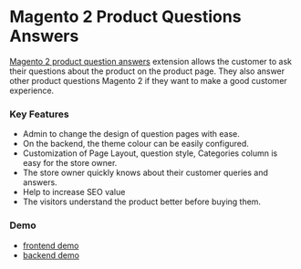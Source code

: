<body>
	<main>
		<div class="content-wrapper">
			<div class="content-inner">
				<h1>Magento 2 Product Questions Answers</h1>
				<p><a href="https://www.mageants.com/product-questions-answers-for-magento-2.html">Magento 2 product question answers</a> extension allows the customer to ask their questions about the product on the product page. They also answer other product questions Magento 2 if they want to make a good customer experience.</p>
				
<div class="features-wrapper">
					<h3>Key Features</h3>
					<ul>
						<li>Admin to change the design of question pages with ease.</li>
						<li>On the backend, the theme colour can be easily configured.</li>
						<li>Customization of Page Layout, question style, Categories column is easy for the store owner.</li>
						<li>The store owner quickly knows about their customer queries and answers.</li>
						<li>Help to increase SEO value</li>
						<li>The visitors understand the product better before buying them.</li>
					</ul>
				</div>
				<div class="more-features">
					<h3>Demo</h3>
					<ul>
						<li><a href="http://productqa.demo10.b7fb87dd732790222.temporary.link/catalog/product/view/id/2/s/strive-shoulder-pack#product.question">frontend demo</a></li>
						<li><a href="https://demo10.b7fb87dd732790222.temporary.link/adminsession?un=productqa_admin&ps=admin123">backend demo</a></li>
					</ul>
				</div>
			</div>
		</div>
	</main>
</body>
</html>
